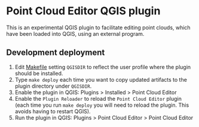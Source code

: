 # Point Cloud Editor QGIS plugin
This is an experimental QGIS plugin to facilitate editing point clouds, which have been loaded into QGIS, using an external program.

## Development deployment

1. Edit [Makefile](point_cloud_editor/Makefile) setting `QGISDIR` to reflect the user profile where the plugin should
be installed.
2. Type `make deploy` each time you want to copy updated artifacts to the plugin directory under `QGISDIR`.
3. Enable the plugin in QGIS: Plugins > Installed > Point Cloud Editor
4. Enable the `Plugin Reloader` to reload the `Point Cloud Editor` plugin (each time you run `make deploy` you will 
need to reload the plugin. This avoids having to restart QGIS).
5. Run the plugin in QGIS: Plugins > Point Cloud Editor > Point Cloud Editor
